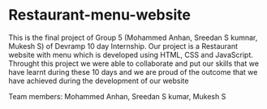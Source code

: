 # Restaurant-menu-website
This is the final project of Group 5 (Mohammed Anhan, Sreedan S kumnar, Mukesh S) of Devramp 10 day Internship. Our project is a Restaurant website with menu which is developed using HTML, CSS and JavaScript. Throught this project we were able to collaborate and put our skills that we have learnt during these 10 days and we are proud of the outcome that we have achieved during the development of our website

Team members:
Mohammed Anhan,
Sreedan S kumar,
Mukesh S
